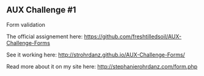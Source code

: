 AUX Challenge #1
------------------------
Form validation

The official assignement here: https://github.com/freshtilledsoil/AUX-Challenge-Forms

See it working here: http://strohrdanz.github.io/AUX-Challenge-Forms/

Read more about it on my site here: http://stephanierohrdanz.com/form.php
